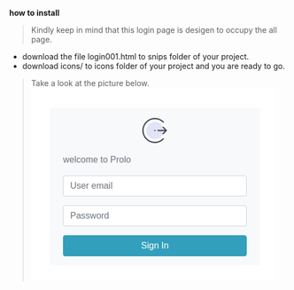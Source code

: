 **how to install**
> Kindly keep in mind that this login page is desigen to occupy the all page.
* download the file login001.html to snips folder of your project.
* download icons/ to icons folder of your project and you are ready to go.
> Take a look at the picture below.
![screenshot](screen.png)
